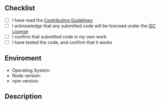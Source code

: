 ## Checklist
<!-- All boxes are required -->

- [ ] I have read the [Contributing Guidelines]
- [ ] I acknowledge that any submitted code will be licensed under the [ISC License]
- [ ] I confirm that submitted code is my own work
- [ ] I have tested the code, and confirm that it works

## Enviroment
<!-- Describe your development environment -->

- Operating System:
- Node version:
- npm version:

## Description
<!-- Describe your PR in detail. Include links to any relevant Issues. -->



[Contributing Guidelines]: https://github.com/tycrek/ass/blob/master/.github/CONTRIBUTING.md
[ISC License]: https://github.com/tycrek/ass/blob/master/LICENSE

